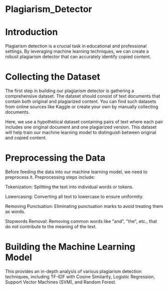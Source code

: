 # Plagiarism_Detector
# Introduction
Plagiarism detection is a crucial task in educational and professional settings. By leveraging machine learning techniques, we can create a robust plagiarism detector that can accurately identify copied content.
# Collecting the Dataset
The first step in building our plagiarism detector is gathering a comprehensive dataset. The dataset should consist of text documents that contain both original and plagiarized content. You can find such datasets from online sources like Kaggle or create your own by manually collecting documents.

Here, we use a hypothetical dataset containing pairs of text where each pair includes one original document and one plagiarized version. This dataset will help train our machine learning model to distinguish between original and copied content.
# Preprocessing the Data
Before feeding the data into our machine learning model, we need to preprocess it. Preprocessing steps include:

Tokenization: Splitting the text into individual words or tokens.

Lowercasing: Converting all text to lowercase to ensure uniformity.

Removing Punctuation: Eliminating punctuation marks to avoid treating them as words.

Stopwords Removal: Removing common words like "and", "the", etc., that do not contribute to the meaning of the text.

# Building the Machine Learning Model
This provides an in-depth analysis of various plagiarism detection techniques, including TF-IDF with Cosine Similarity, Logistic Regression, Support Vector Machines (SVM), and Random Forest.
